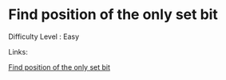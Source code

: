 # Find position of the only set bit

Difficulty Level : Easy

Links:

[Find position of the only set bit](https://www.geeksforgeeks.org/problems/find-position-of-set-bit3706/1)